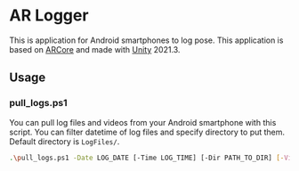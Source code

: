 # AR Logger
This is application for Android smartphones to log pose.
This application is based on [ARCore](https://developers.google.com/ar) and made with [Unity](https://unity.com/ja) 2021.3.

## Usage
### pull_logs.ps1
You can pull log files and videos from your Android smartphone with this script.
You can filter datetime of log files and specify directory to put them.
Default directory is `LogFiles/`.
```sh
.\pull_logs.ps1 -Date LOG_DATE [-Time LOG_TIME] [-Dir PATH_TO_DIR] [-Vid]
```
